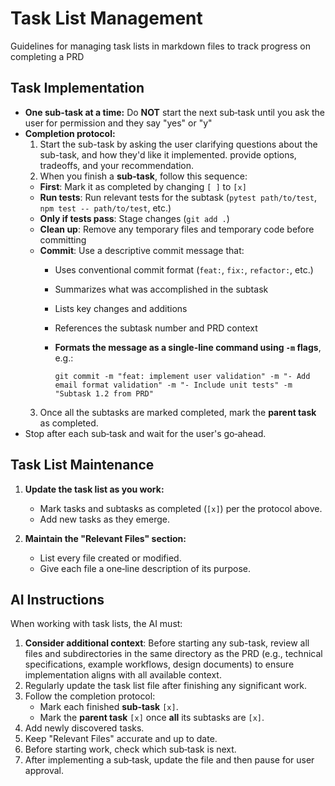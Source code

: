 # Task List Management

Guidelines for managing task lists in markdown files to track progress on completing a PRD

## Task Implementation
- **One sub-task at a time:** Do **NOT** start the next sub‑task until you ask the user for permission and they say "yes" or "y"
- **Completion protocol:**
  1. Start the sub-task by asking the user clarifying questions about the sub-task, and how they'd like it implemented. provide options, tradeoffs, and your recommendation.
  2. When you finish a **sub‑task**, follow this sequence:
    - **First**: Mark it as completed by changing `[ ]` to `[x]`
    - **Run tests**: Run relevant tests for the subtask (`pytest path/to/test`, `npm test -- path/to/test`, etc.)
    - **Only if tests pass**: Stage changes (`git add .`)
    - **Clean up**: Remove any temporary files and temporary code before committing
    - **Commit**: Use a descriptive commit message that:
      - Uses conventional commit format (`feat:`, `fix:`, `refactor:`, etc.)
      - Summarizes what was accomplished in the subtask
      - Lists key changes and additions
      - References the subtask number and PRD context
      - **Formats the message as a single-line command using `-m` flags**, e.g.:

        ```
        git commit -m "feat: implement user validation" -m "- Add email format validation" -m "- Include unit tests" -m "Subtask 1.2 from PRD"
        ```
  3. Once all the subtasks are marked completed, mark the **parent task** as completed.
- Stop after each sub‑task and wait for the user's go‑ahead.

## Task List Maintenance

1. **Update the task list as you work:**
   - Mark tasks and subtasks as completed (`[x]`) per the protocol above.
   - Add new tasks as they emerge.

2. **Maintain the "Relevant Files" section:**
   - List every file created or modified.
   - Give each file a one‑line description of its purpose.

## AI Instructions

When working with task lists, the AI must:

1. **Consider additional context**: Before starting any sub-task, review all files and subdirectories in the same directory as the PRD (e.g., technical specifications, example workflows, design documents) to ensure implementation aligns with all available context.
2. Regularly update the task list file after finishing any significant work.
3. Follow the completion protocol:
   - Mark each finished **sub‑task** `[x]`.
   - Mark the **parent task** `[x]` once **all** its subtasks are `[x]`.
4. Add newly discovered tasks.
5. Keep "Relevant Files" accurate and up to date.
6. Before starting work, check which sub‑task is next.
7. After implementing a sub‑task, update the file and then pause for user approval.
